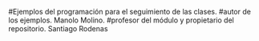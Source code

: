 #Ejemplos del programación para el seguimiento de las clases.
#autor de los ejemplos. Manolo Molino.
#profesor del módulo y propietario del repositorio. Santiago Rodenas
